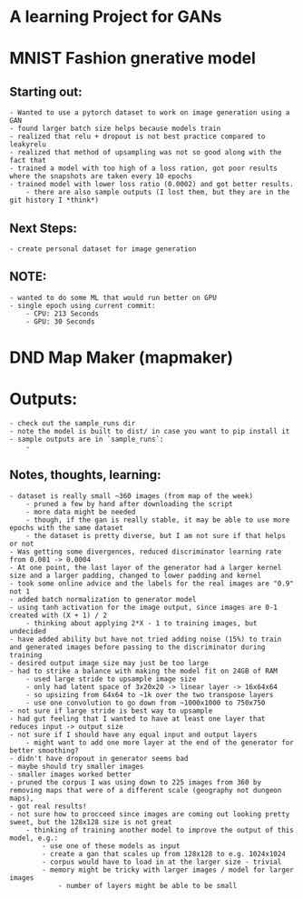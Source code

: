 # A learning Project for GANs

# MNIST Fashion gnerative model

## Starting out:
    - Wanted to use a pytorch dataset to work on image generation using a GAN
    - found larger batch size helps because models train
    - realized that relu + dropout is not best practice compared to leakyrelu
    - realized that method of upsampling was not so good along with the fact that
    - trained a model with too high of a loss ration, got poor results where the snapshots are taken every 10 epochs
    - trained model with lower loss ratio (0.0002) and got better results. 
        - there are also sample outputs (I lost them, but they are in the git history I *think*)

## Next Steps:
    - create personal dataset for image generation


## NOTE:
    - wanted to do some ML that would run better on GPU
    - single epoch using current commit:
        - CPU: 213 Seconds
        - GPU: 30 Seconds

# DND Map Maker (mapmaker)

# Outputs:

    - check out the sample_runs dir
    - note the model is built to dist/ in case you want to pip install it
    - sample outputs are in `sample_runs`:
        -


## Notes, thoughts, learning:
    - dataset is really small ~360 images (from map of the week)
        - pruned a few by hand after downloading the script
        - more data might be needed
        - though, if the gan is really stable, it may be able to use more epochs with the same dataset
        - the dataset is pretty diverse, but I am not sure if that helps or not
    - Was getting some divergences, reduced discriminator learning rate from 0.001 -> 0.0004
    - At one point, the last layer of the generator had a larger kernel size and a larger padding, changed to lower padding and kernel
    - took some online advice and the labels for the real images are "0.9" not 1
    - added batch normalization to generator model
    - using tanh activation for the image output, since images are 0-1 created with (X + 1) / 2
        - thinking about applying 2*X - 1 to training images, but undecided
    - have added ability but have not tried adding noise (15%) to train and generated images before passing to the discriminator during training
    - desired output image size may just be too large
    - had to strike a balance with making the model fit on 24GB of RAM
        - used large stride to upsample image size
        - only had latent space of 3x20x20 -> linear layer -> 16x64x64
        - so upsizing from 64x64 to ~1k over the two transpose layers
        - use one convolution to go down from ~1000x1000 to 750x750
    - not sure if large stride is best way to upsample
    - had gut feeling that I wanted to have at least one layer that reduces input -> output size
    - not sure if I should have any equal input and output layers
        - might want to add one more layer at the end of the generator for better smoothing?
    - didn't have dropout in generator seems bad
    - maybe should try smaller images
    - smaller images worked better
    - pruned the corpus I was using down to 225 images from 360 by removing maps that were of a different scale (geography not dungeon maps),
    - got real results!
    - not sure how to procceed since images are coming out looking pretty sweet, but the 128x128 size is not great
        - thinking of training another model to improve the output of this model, e.g.:
            - use one of these models as input
            - create a gan that scales up from 128x128 to e.g. 1024x1024
            - corpus would have to load in at the larger size - trivial 
            - memory might be tricky with larger images / model for larger images
                - number of layers might be able to be small